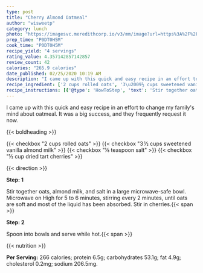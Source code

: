 ```yaml
---
type: post
title: "Cherry Almond Oatmeal"
author: "wisweetp"
category: lunch
photo: "https://imagesvc.meredithcorp.io/v3/mm/image?url=https%3A%2F%2Fimages.media-allrecipes.com%2Fuserphotos%2F385823.jpg"
prep_time: "P0DT0H5M"
cook_time: "P0DT0H5M"
recipe_yield: "4 servings"
rating_value: 4.357142857142857
review_count: 42
calories: "265.9 calories"
date_published: 02/25/2020 10:19 AM
description: "I came up with this quick and easy recipe in an effort to change my family's mind about oatmeal. It was a big success, and they frequently request it now."
recipe_ingredient: ['2 cups rolled oats', '3\u2009½ cups sweetened vanilla almond milk', '⅛ teaspoon salt', '½ cup dried tart cherries']
recipe_instructions: [{'@type': 'HowToStep', 'text': 'Stir together oats, almond milk, and salt in a large microwave-safe bowl. Microwave on High for 5 to 6 minutes, stirring every 2 minutes, until oats are soft and most of the liquid has been absorbed. Stir in cherries.\n'}, {'@type': 'HowToStep', 'text': 'Spoon into bowls and serve while hot.\n'}]
---
```


I came up with this quick and easy recipe in an effort to change my family's mind about oatmeal. It was a big success, and they frequently request it now. 

{{< boldheading >}}

{{< checkbox "2 cups rolled oats" >}}
{{< checkbox "3 ½ cups sweetened vanilla almond milk" >}}
{{< checkbox "⅛ teaspoon salt" >}}
{{< checkbox "½ cup dried tart cherries" >}}


{{< direction >}}

**Step: 1**

Stir together oats, almond milk, and salt in a large microwave-safe bowl. Microwave on High for 5 to 6 minutes, stirring every 2 minutes, until oats are soft and most of the liquid has been absorbed. Stir in cherries.{{< span >}}

**Step: 2**

Spoon into bowls and serve while hot.{{< span >}}

{{< nutrition >}}

**Per Serving:** 266 calories; protein 6.5g; carbohydrates 53.1g; fat 4.9g; cholesterol 0.2mg; sodium 206.5mg.